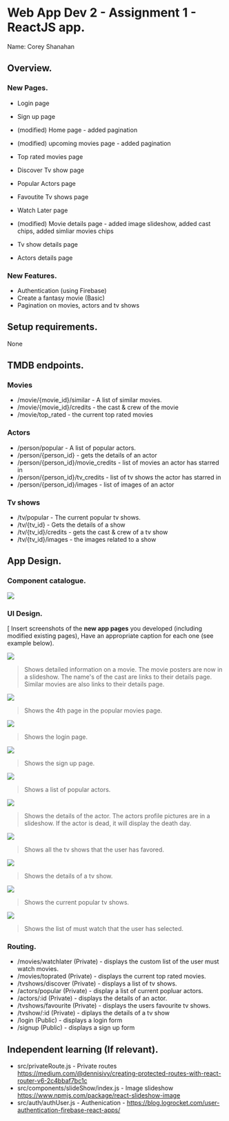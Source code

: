# Web App Dev 2 - Assignment 1 - ReactJS app.

Name: Corey Shanahan

## Overview.

### New Pages.

- Login page
- Sign up page
- (modified) Home page - added pagination
- (modified) upcoming movies page - added pagination
- Top rated movies page
- Discover Tv show page
- Popular Actors page
- Favoutite Tv shows page
- Watch Later page

- (modified) Movie details page - added image slideshow, added cast chips, added simliar movies chips
- Tv show details page
- Actors details page

### New Features.

- Authentication (using Firebase)
- Create a fantasy movie (Basic)
- Pagination on movies, actors and tv shows

## Setup requirements.

None

## TMDB endpoints.

### Movies

- /movie/{movie_id}/similar - A list of similar movies.
- /movie/{movie_id}/credits - the cast & crew of the movie
- /movie/top_rated - the current top rated movies

### Actors

- /person/popular - A list of popular actors.
- /person/{person_id} - gets the details of an actor
- /person/{person_id}/movie_credits - list of movies an actor has starred in
- /person/{person_id}/tv_credits - list of tv shows the actor has starred in
- /person/{person_id}/images - list of images of an actor

### Tv shows

- /tv/popular - The current popular tv shows.
- /tv/{tv_id} - Gets the details of a show
- /tv/{tv_id}/credits - gets the cast & crew of a tv show
- /tv/{tv_id}/images - the images related to a show

## App Design.

### Component catalogue.

![](./images/story_book.png)

### UI Design.

[ Insert screenshots of the **new app pages** you developed (including modified existing pages), Have an appropriate caption for each one (see example below).

![ ](./images/movie_details_page.png)

> Shows detailed information on a movie. The movie posters are now in a slideshow. The name's of the cast are links to their details page. Similar movies are also links to their details page.

![ ](./images/movies_pagination.png)

> Shows the 4th page in the popular movies page.

![](./images/login_page.png)

> Shows the login page.

![](./images/sign_up_page.png)

> Shows the sign up page.

![](./images/actors_page.png)

> Shows a list of popular actors.

![](./images/actors_details_page.png)

> Shows the details of the actor. The actors profile pictures are in a slideshow. If the actor is dead, it will display the death day.

![](./images/favourite_tv_show.png)

> Shows all the tv shows that the user has favored.

![](./images/tv_show_detail_page.png)

> Shows the details of a tv show.

![](./images/tv_show_page.png)

> Shows the current popular tv shows.

![](./images/watch_later_movies_page.png)

> Shows the list of must watch that the user has selected.

### Routing.

- /movies/watchlater (Private) - displays the custom list of the user must watch movies.
- /movies/toprated (Private) - displays the current top rated movies.
- /tvshows/discover (Private) - displays a list of tv shows.
- /actors/popular (Private) - display a list of current popluar actors.
- /actors/:id (Private) - displays the details of an actor.
- /tvshows/favourite (Private) - displays the users favourite tv shows.
- /tvshow/:id (Private) - diplays the details of a tv show
- /login (Public) - displays a login form
- /signup (Public) - displays a sign up form

## Independent learning (If relevant).

- src/privateRoute.js - Private routes https://medium.com/@dennisivy/creating-protected-routes-with-react-router-v6-2c4bbaf7bc1c
- src/components/slideShow/index.js - Image slideshow https://www.npmjs.com/package/react-slideshow-image
- src/auth/authUser.js - Authenication - https://blog.logrocket.com/user-authentication-firebase-react-apps/
